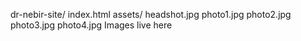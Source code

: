 dr-nebir-site/
  index.html
  assets/
    headshot.jpg
    photo1.jpg
    photo2.jpg
    photo3.jpg
    photo4.jpg
Images live here
